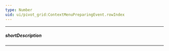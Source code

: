 ```yaml
---
type: Number
uid: ui/pivot_grid:ContextMenuPreparingEvent.rowIndex
---
```

---
##### shortDescription
<!-- Description goes here -->

---
<!-- Description goes here -->